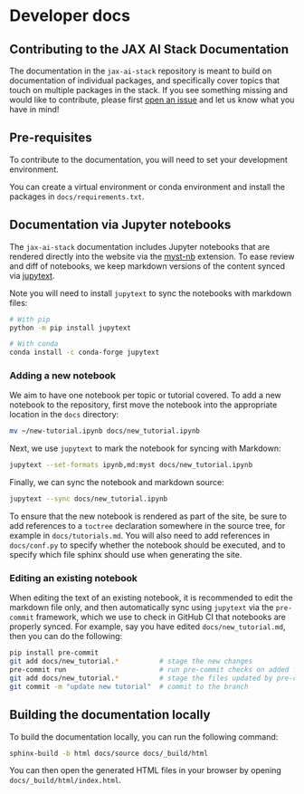 # Developer docs

## Contributing to the JAX AI Stack Documentation

The documentation in the `jax-ai-stack` repository is meant to build on documentation
of individual packages, and specifically cover topics that touch on multiple packages
in the stack. If you see something missing and would like to contribute, please first
[open an issue](https://github.com/jax-ml/jax-ai-stack/issues/new) and let us know what
you have in mind!

## Pre-requisites

To contribute to the documentation, you will need to set your development environment.

You can create a virtual environment or conda environment and install the packages in `docs/requirements.txt`.

## Documentation via Jupyter notebooks

The `jax-ai-stack` documentation includes Jupyter notebooks that are rendered
directly into the website via the [myst-nb](https://myst-nb.readthedocs.io/) extension.
To ease review and diff of notebooks, we keep markdown versions of the content
synced via [jupytext](https://jupytext.readthedocs.io/).

Note you will need to install `jupytext` to sync the notebooks with markdown files:

```bash
# With pip
python -m pip install jupytext

# With conda
conda install -c conda-forge jupytext
```

### Adding a new notebook

We aim to have one notebook per topic or tutorial covered.
To add a new notebook to the repository, first move the notebook into the appropriate
location in the `docs` directory:

```bash
mv ~/new-tutorial.ipynb docs/new_tutorial.ipynb
```

Next, we use `jupytext` to mark the notebook for syncing with Markdown:

```bash
jupytext --set-formats ipynb,md:myst docs/new_tutorial.ipynb
```

Finally, we can sync the notebook and markdown source:

```bash
jupytext --sync docs/new_tutorial.ipynb
```

To ensure that the new notebook is rendered as part of the site, be sure to add
references to a `toctree` declaration somewhere in the source tree, for example
in `docs/tutorials.md`. You will also need to add references in `docs/conf.py`
to specify whether the notebook should be executed, and to specify which file
sphinx should use when generating the site.

### Editing an existing notebook

When editing the text of an existing notebook, it is recommended to edit the
markdown file only, and then automatically sync using `jupytext` via the
`pre-commit` framework, which we use to check in GitHub CI that notebooks are
properly synced.
For example, say you have edited `docs/new_tutorial.md`, then
you can do the following:

```bash
pip install pre-commit
git add docs/new_tutorial.*          # stage the new changes
pre-commit run                       # run pre-commit checks on added files
git add docs/new_tutorial.*          # stage the files updated by pre-commit
git commit -m "update new tutorial"  # commit to the branch
```

## Building the documentation locally

To build the documentation locally, you can run the following command:

```bash
sphinx-build -b html docs/source docs/_build/html
```

You can then open the generated HTML files in your browser by opening `docs/_build/html/index.html`.
